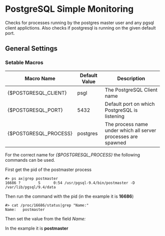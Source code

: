 PostgreSQL Simple Monitoring
============================

Checks for processes running by the postgres master user and any pgsql client applictions.
Also checks if postgresql is running on the given default port.

## General Settings

### Setable Macros

| Macro Name | Default Value | Description |
| ---------- | ------------- | ----------- |
| {$POSTGRESQL_CLIENT} | psgl | The PostgreSQL Client name |
| {$POSTGRESQL_PORT} | 5432 | Default port on which PostgreSQL is listening |
| {$POSTGRESQL_PROCESS} | postgres | The process name under which all server processes are spawned |

For the correct name for _{$POSTGRESQL\_PROCESS}_ the following commands can be used.

First get the pid of the postmaster process
```
#> ps ax|grep postmaster
16686 ?        S      0:54 /usr/pgsql-9.4/bin/postmaster -D /var/lib/pgsql/9.4/data
```

Then run the command with the pid (in the example it is **16686**)
```
#> cat /proc/16686/status|grep "Name:"
Name:   postmaster
```

Then set the value from the field _Name:_

In the example it is **postmaster**
